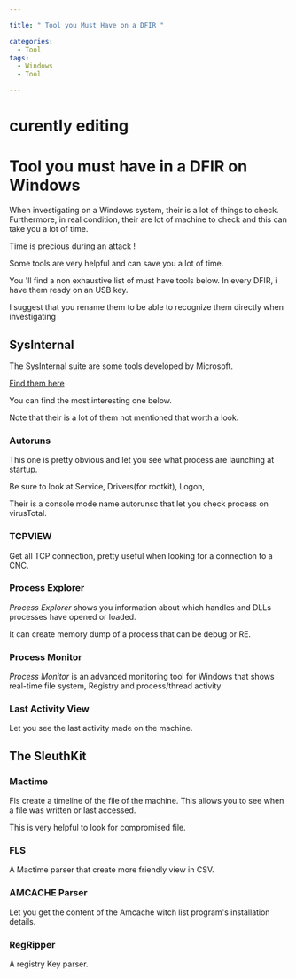 ```yaml
---

title: " Tool you Must Have on a DFIR "

categories:
  - Tool
tags:
  - Windows
  - Tool

---
```


# curently editing 

# Tool you must have in a DFIR on Windows

When investigating on a Windows system, their is a lot of things to check. Furthermore, in real condition, their are lot of machine to check and this can take you a lot of time.

Time is precious during an attack !

Some tools are very helpful and can save you a lot of time. 

You 'll find a non exhaustive list of must have tools below. In every DFIR, i have them ready on an USB key.

I suggest that you rename them to be able to recognize them directly when investigating

## SysInternal

The SysInternal suite are some tools developed by Microsoft.

[Find them here](https://docs.microsoft.com/en-us/sysinternals/)

You can find the most interesting one below.

Note that their is a lot of them not mentioned that worth a look.

### Autoruns

This one is pretty obvious and let you see what process are launching at startup.

Be sure to look at Service, Drivers(for rootkit), Logon,

Their is a console mode name autorunsc that let you check process on virusTotal.

### TCPVIEW

Get all TCP connection, pretty useful when looking for a connection to a CNC.

### Process Explorer

*Process Explorer* shows you information about which handles and DLLs processes have opened or loaded.

 It can create memory dump of a process that can be debug or RE.

### Process Monitor

*Process Monitor* is an advanced monitoring tool for Windows that shows real-time file system, Registry and process/thread activity

### Last Activity View

Let you see the last activity made on the machine.

## The SleuthKit

### Mactime

Fls create a timeline of the file of the machine. This allows you to see when a file was written or last accessed.

This is very helpful to look for compromised file.

### FLS

A Mactime parser that create more friendly view in CSV.

### AMCACHE Parser

Let you get the content of the Amcache witch list program's installation details.

### RegRipper

A registry Key parser.